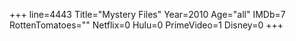 +++
line=4443
Title="Mystery Files"
Year=2010
Age="all"
IMDb=7
RottenTomatoes=""
Netflix=0
Hulu=0
PrimeVideo=1
Disney=0
+++

